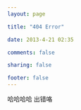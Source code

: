 ```yaml
---
layout: page

title: "404 Error"

date: 2013-4-21 02:35

comments: false

sharing: false

footer: false
---
```


哈哈哈哈      出错咯

